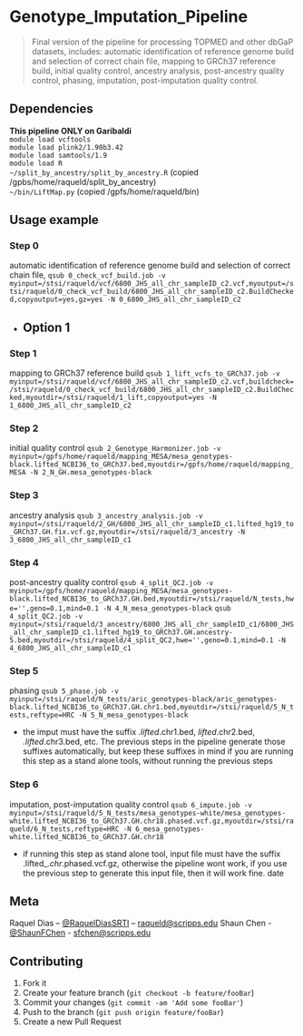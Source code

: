 # Genotype_Imputation_Pipeline
> Final version of the pipeline for processing TOPMED and other dbGaP datasets, includes: 
automatic identification of reference genome build and selection of correct chain file, mapping to GRCh37 reference build, initial quality control, ancestry analysis, post-ancestry quality control, phasing, imputation, post-imputation quality control.

## Dependencies

__This pipeline ONLY on Garibaldi__  
```module load vcftools```  
```module load plink2/1.90b3.42```  
```module load samtools/1.9```  
```module load R```  
```~/split_by_ancestry/split_by_ancestry.R``` (copied /gpbs/home/raqueld/split_by_ancestry)  
```~/bin/LiftMap.py``` (copied /gpfs/home/raqueld/bin)  

## Usage example

### Step 0
automatic identification of reference genome build and selection of correct chain file,
```qsub 0_check_vcf_build.job -v myinput=/stsi/raqueld/vcf/6800_JHS_all_chr_sampleID_c2.vcf,myoutput=/stsi/raqueld/0_check_vcf_build/6800_JHS_all_chr_sampleID_c2.BuildChecked,copyoutput=yes,gz=yes -N 0_6800_JHS_all_chr_sampleID_c2```

- **Option 1**
    - 
    
### Step 1
mapping to GRCh37 reference build
```qsub 1_lift_vcfs_to_GRCh37.job -v myinput=/stsi/raqueld/vcf/6800_JHS_all_chr_sampleID_c2.vcf,buildcheck=/stsi/raqueld/0_check_vcf_build/6800_JHS_all_chr_sampleID_c2.BuildChecked,myoutdir=/stsi/raqueld/1_lift,copyoutput=yes -N 1_6800_JHS_all_chr_sampleID_c2```


### Step 2
initial quality control
```qsub 2_Genotype_Harmonizer.job -v myinput=/gpfs/home/raqueld/mapping_MESA/mesa_genotypes-black.lifted_NCBI36_to_GRCh37.bed,myoutdir=/gpfs/home/raqueld/mapping_MESA -N 2_N_GH.mesa_genotypes-black```

### Step 3
ancestry analysis
```qsub 3_ancestry_analysis.job -v myinput=/stsi/raqueld/2_GH/6800_JHS_all_chr_sampleID_c1.lifted_hg19_to_GRCh37.GH.fix.vcf.gz,myoutdir=/stsi/raqueld/3_ancestry -N 3_6800_JHS_all_chr_sampleID_c1```

### Step 4
post-ancestry quality control
```qsub 4_split_QC2.job -v myinput=/gpfs/home/raqueld/mapping_MESA/mesa_genotypes-black.lifted_NCBI36_to_GRCh37.GH.bed,myoutdir=/stsi/raqueld/N_tests,hwe='',geno=0.1,mind=0.1 -N 4_N_mesa_genotypes-black```
```qsub 4_split_QC2.job -v myinput=/stsi/raqueld/3_ancestry/6800_JHS_all_chr_sampleID_c1/6800_JHS_all_chr_sampleID_c1.lifted_hg19_to_GRCh37.GH.ancestry-5.bed,myoutdir=/stsi/raqueld/4_split_QC2,hwe='',geno=0.1,mind=0.1 -N 4_6800_JHS_all_chr_sampleID_c1```

### Step 5
phasing
```qsub 5_phase.job -v myinput=/stsi/raqueld/N_tests/aric_genotypes-black/aric_genotypes-black.lifted_NCBI36_to_GRCh37.GH.chr1.bed,myoutdir=/stsi/raqueld/5_N_tests,reftype=HRC -N 5_N_mesa_genotypes-black```

  - the imput must have the suffix *.lifted*.chr1.bed, *lifted*.chr2.bed, *.lifted*.chr3.bed, etc. The previous steps in the pipeline generate those suffixes automatically, but keep these suffixes in mind if you are running this step as a stand alone tools, without running the previous steps

### Step 6
imputation, post-imputation quality control
```qsub 6_impute.job -v myinput=/stsi/raqueld/5_N_tests/mesa_genotypes-white/mesa_genotypes-white.lifted_NCBI36_to_GRCh37.GH.chr18.phased.vcf.gz,myoutdir=/stsi/raqueld/6_N_tests,reftype=HRC -N 6_mesa_genotypes-white.lifted_NCBI36_to_GRCh37.GH.chr18```
  - if running this step as stand alone tool, input file must have the suffix .lifted_*.chr*.phased.vcf.gz, otherwise the pipeline wont work, if you use the previous step to generate this input file, then it will work fine.
date


## Meta

Raquel Dias – [@RaquelDiasSRTI](https://twitter.com/RaquelDiasSRTI) – raqueld@scripps.edu
Shaun Chen - [@ShaunFChen](http://twitter.com/ShaunFChen) - sfchen@scripps.edu


## Contributing

1. Fork it
2. Create your feature branch (`git checkout -b feature/fooBar`)
3. Commit your changes (`git commit -am 'Add some fooBar'`)
4. Push to the branch (`git push origin feature/fooBar`)
5. Create a new Pull Request

